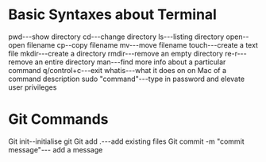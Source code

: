# Basic Syntaxes about Terminal

pwd---show directory
cd---change directory
ls---listing directory
open--open filename
cp--copy filename
mv---move filename
touch---create a text file
mkdir---create a directory
rmdir---remove an empty directory
re-r---remove an entire directory
man---find more info about a particular command
q/control+c---exit
whatis---what it does on on Mac of a command description
sudo "command"---type in password and elevate user privileges


# Git Commands
Git init--initialise git
Git add .---add existing files
Git commit -m "commit message"--- add a message

